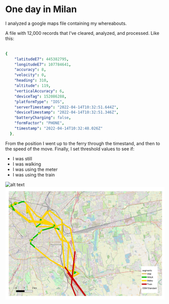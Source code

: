 # One day in Milan
I analyzed a google maps file containing my whereabouts.

A file with 12,000 records that I’ve cleared, analyzed, and processed.
Like this:

```yaml

{
    "latitudeE7": 445382795,
    "longitudeE7": 107784641,
    "accuracy": 8,
    "velocity": 0,
    "heading": 310,
    "altitude": 119,
    "verticalAccuracy": 6,
    "deviceTag": 152086288,
    "platformType": "IOS",
    "serverTimestamp": "2022-04-14T10:32:51.644Z",
    "deviceTimestamp": "2022-04-14T10:32:51.346Z",
    "batteryCharging": false,
    "formFactor": "PHONE",
    "timestamp": "2022-04-14T10:32:48.026Z"
  },
  ```
From the position I went up to the ferry through the timestand, and then to the speed of the move.
Finally, I set threshold values to see if:

* I was still
* I was walking
* I was using the meter 
* I was using the train

![alt text](https://github.com/marcoincerti/GeospatialDataManagement/blob/main/DayInMilan/WayPoints.png?raw=true)
![alt text](https://github.com/marcoincerti/GeospatialDataManagement/blob/main/DayInMilan/Days%20in%20Milan_page.jpg?raw=true)
